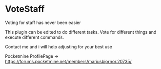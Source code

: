 # VoteStaff
Voting for staff has never been easier

This plugin can be edited to do different tasks. 
Vote for different things and execute different commands.

Contact me and i will help adjusting for your best use

Pocketmine ProfilePage -> https://forums.pocketmine.net/members/mariusbjornor.20735/
